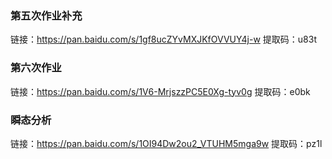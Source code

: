 ### 第五次作业补充
链接：https://pan.baidu.com/s/1gf8ucZYvMXJKfOVVUY4j-w 
提取码：u83t 

### 第六次作业
链接：https://pan.baidu.com/s/1V6-MrjszzPC5E0Xg-tyv0g 
提取码：e0bk 

### 瞬态分析
链接：https://pan.baidu.com/s/1OI94Dw2ou2_VTUHM5mga9w 
提取码：pz1l 

